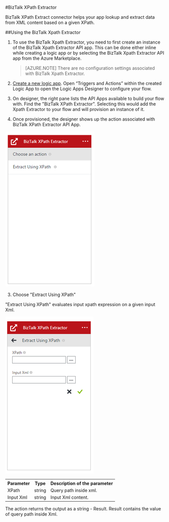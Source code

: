 <properties
   pageTitle="BizTalk XPath Extractor"
   description="BizTalk XPath Extractor"
   services="app-service\logic"
   documentationCenter=".net,nodejs,java"
   authors="prkumar"
   manager="dwrede"
   editor=""/>

<tags
   ms.service="app-service-logic"
   ms.devlang="multiple"
   ms.topic="article"
   ms.tgt_pltfrm="na"
   ms.workload="integration"
   ms.date="03/20/2015"
   ms.author="rajram"/>

#BizTalk XPath Extractor

BizTalk XPath Extract connector helps your app lookup and extract data from XML content based on a given XPath.

##Using the BizTalk Xpath Extractor
1. To use the BizTalk Xpath Extractor, you need to first create an instance of the BizTalk Xpath Extractor API app. This can be done either inline while creating a logic app or by selecting the BizTalk Xpath Extractor API app from the Azure Marketplace.

	>[AZURE.NOTE] There are no configuration settings associated with BizTalk Xpath Extractor.
2. [Create a new logic app]. Open “Triggers and Actions” within the created Logic App to open the Logic Apps Designer to configure your flow.
3. On designer, the right pane lists the API Apps available to build your flow with. Find the "BizTalk XPath Extractor". Selecting this would add the Xpath Extractor to your flow and will provision an instance of it.
2. Once provisioned, the designer shows up the action associated with BizTalk XPath Extractor API App.

![BizTalk XPath Extractor Choose Action][1]

3. Choose "Extract Using XPath"

"Extract Using XPath" evaluates input xpath expression on a given input Xml.

![BizTalk XPath Extractor Input][2]

<table>
	<tr>
		<th>Parameter</th>
		<th>Type</th>
		<th>Description of the parameter</th>
	</tr>
	<tr>
		<td>XPath</td>
		<td>string</td>
		<td>Query path inside xml.</td>
	</tr>
	<tr>
		<td>Input Xml</td>
		<td>string</td>
		<td>Input Xml content.</td>
	</tr>
</table>

The action returns the output as a string - Result. Result contains the value of query path inside Xml.

<!-- References -->
[1]: ./media/app-service-logic-xpath-extract/ChooseAction.PNG
[2]: ./media/app-service-logic-xpath-extract/ConfigureInput.PNG

<!-- Links -->
[Create a new Logic App]: app-service-logic-create-a-logic-app.md
